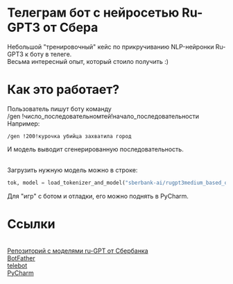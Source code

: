 # Телеграм бот с нейросетью Ru-GPT3 от Сбера
Небольшой "тренировочный" кейс по прикручиванию NLP-нейронки Ru-GPT3 к боту в телеге.
<br>Весьма интересный опыт, который стоило получить :)

# Как это работает?
Пользователь пишут боту команду
<br> /gen !число_последовательномтей!начало_последовательности
<br>Например:
```
/gen !200!курочка убийца захватила город
```
И модель выводит сгенерированную последовательность.

<br>Загрузить нужную модель можно в строке:
``` python
tok, model = load_tokenizer_and_model("sberbank-ai/rugpt3medium_based_on_gpt2")
```
Для "игр" с ботом и отладки, его можно поднять в PyCharm.


# Ссылки
<br>[Репозиторий с моделями ru-GPT от Сбербанка](https://github.com/sberbank-ai/ru-gpts)
<br>[BotFather](https://telegram.me/BotFather)
<br>[telebot](https://github.com/eternnoir/pyTelegramBotAPI)
<br>[PyCharm](https://www.jetbrains.com/ru-ru/pycharm/)
